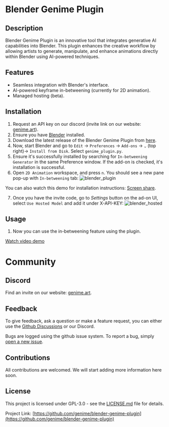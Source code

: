 # Blender Genime Plugin

## Description
Blender Genime Plugin is an innovative tool that integrates generative AI capabilities into Blender. This plugin enhances the creative workflow by allowing artists to generate, manipulate, and enhance animations directly within Blender using AI-powered techniques.

## Features
- Seamless integration with Blender's interface.
- AI-powered keyframe in-betweening (currently for 2D animation).
- Managed hosting (beta).

## Installation
1. Request an API key on our discord (invite link on our website: [genime.art](https://genime.art)).
2. Ensure you have [Blender](https://www.blender.org/) installed.
3. Download the latest release of the Blender Genime Plugin from [here](https://github.com/genime/blender-genime-plugin/blob/main/genime_plugin.py).
4. Now, start Blender and go to `Edit` -> `Preferences` -> `Add-ons` -> `⌄` (top right)-> `Install from Disk`. Select `genime_plugin.py`.
5. Ensure it's successfully installed by searching for `In-betweening Generator` in the same Preference window. If the add-on is checked, it's installation is successful.
6. Open `2D Animation` workspace, and press `n`. You should see a new pane pop-up with `In-betweening` tab:
![blender_plugin](https://github.com/user-attachments/assets/ee4e5cd5-b62c-4994-a601-4c4ddaf0a676)

You can also watch this demo for installation instructions: [Screen share](https://youtu.be/ezRyjQUYnjY).

7. Once you have the invite code, go to _Settings_ button on the ad-on UI, select `Use Hosted Model` and add it under X-API-KEY:
![blender_hosted](https://github.com/user-attachments/assets/3ce2eb2a-8aee-462d-b288-afca1c0c9d37)

## Usage

1. Now you can use the in-betweening feature using the plugin.

[Watch video demo](https://youtu.be/ezRyjQUYnjY)


# Community

## Discord

Find an invite on our website: [genime.art](https://genime.art).

## Feedback

To give feedback, ask a question or make a feature request, you can either use the [Github Discussions](https://github.com/genime/blender-genime-plugin/issues) or our Discord.

Bugs are logged using the github issue system. To report a bug, simply [open a new issue](https://github.com/genime/blender-genime-plugin/issues/new).

## Contributions

All contributions are welcomed. We will start adding more information here soon.

## License
This project is licensed under GPL-3.0 - see the [LICENSE.md](LICENSE.md) file for details.


Project Link: [https://github.com/genime/blender-genime-plugin](https://github.com/genime/blender-genime-plugin)
